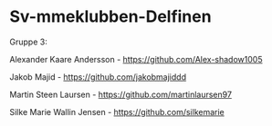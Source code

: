 # Sv-mmeklubben-Delfinen

Gruppe 3:

Alexander Kaare Andersson - https://github.com/Alex-shadow1005

Jakob Majid - https://github.com/jakobmajiddd

Martin Steen Laursen - https://github.com/martinlaursen97

Silke Marie Wallin Jensen  - https://github.com/silkemarie
